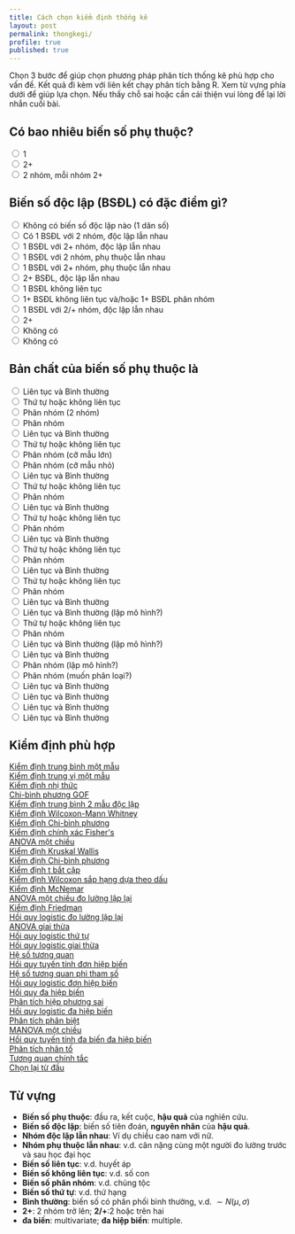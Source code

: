 ```yaml
---
title: Cách chọn kiểm định thống kê
layout: post
permalink: thongkegi/
profile: true
published: true
---
```


<script src="https://ajax.googleapis.com/ajax/libs/jquery/3.1.0/jquery.min.js"></script>
<script src="/assets/js/conditional.js"></script>

Chọn 3 bước để giúp chọn phương pháp phân tích thống kê phù hợp cho vấn đề. Kết quả đi kèm với liên kết chạy phân tích bằng R. Xem từ vựng phía dưới để giúp lựa chọn. Nếu thấy chỗ sai hoặc cần cải thiện vui lòng để lại lời nhắn cuối bài.

<form id="live_form">
<div class="form-group">
	<h2> Có bao nhiêu biến số phụ thuộc?</h2>
	<div class="cau1">
   		<div class="radio"> <label class="radio"> <input name="c1" type="radio" value="1"/> 1 </label> </div>
   		<div class="radio"> <label class="radio"> <input name="c1" type="radio" value="2"/> 2+ </label> </div>
   		<div class="radio"> <label class="radio"> <input name="c1" type="radio" value="3"/> 2 nhóm, mỗi nhóm 2+ </label> </div>
  	</div>
</div>
 <div class="cau2 hidden">
 	<h2> Biến số độc lập (BSĐL) có đặc điểm gì? </h2>
 	<div class="cau21 hidden">
	   <div class="radio"> <label class="radio"> <input name="c2" type="radio" value="1"/> Không có biến số độc lập nào (1 dân số) </label> </div>
	   <div class="radio"> <label class="radio"> <input name="c2" type="radio" value="2"/> Có 1 BSĐL với 2 nhóm, độc lập lẫn nhau </label> </div>
	   <div class="radio"> <label class="radio"> <input name="c2" type="radio" value="3"/> 1 BSĐL với 2+ nhóm, độc lập lẫn nhau </label> </div>
	   <div class="radio"> <label class="radio"> <input name="c2" type="radio" value="4"/> 1 BSĐL với 2 nhóm, phụ thuộc lẫn nhau </label> </div>
	   <div class="radio"> <label class="radio"> <input name="c2" type="radio" value="5"/> 1 BSĐL với 2+ nhóm, phụ thuộc lẫn nhau </label> </div>
	   <div class="radio"> <label class="radio"> <input name="c2" type="radio" value="6"/> 2+ BSĐL, độc lập lẫn nhau </label> </div>
	   <div class="radio"> <label class="radio"> <input name="c2" type="radio" value="7"/> 1 BSĐL không liên tục </label> </div>
	   <div class="radio"> <label class="radio"> <input name="c2" type="radio" value="8"/> 1+ BSĐL không liên tục và/hoặc 1+ BSĐL phân nhóm</label> </div>
  	</div>
  	<div class="cau22 hidden">
	   <div class="radio"> <label class="radio"> <input name="c2" type="radio" value="9" /> 1 BSĐL với 2/+ nhóm, độc lập lẫn nhau </label> </div>
	   <div class="radio"> <label class="radio"> <input name="c2" type="radio" value="10"/> 2+ </label> </div>
	   <div class="radio"> <label class="radio"> <input name="c2" type="radio" value="11"/> Không có </label> </div>
  	</div>
  	<div class="cau23 hidden">
	   <div class="radio"> <label class="radio"> <input name="c2" type="radio" value="12"/> Không có </label> </div>
  	</div>
 </div>
 <div class="cau3 hidden">
 	<h2> Bản chất của biến số phụ thuộc là </h2>
  	<div class="cau31 hidden">
	   <div class="radio"> <label class="radio"> <input name="c3" type="radio" value="1"/> Liên tục và Bình thường </label> </div>
	   <div class="radio"> <label class="radio"> <input name="c3" type="radio" value="2"/> Thứ tự hoặc không liên tục </label> </div>
	   <div class="radio"> <label class="radio"> <input name="c3" type="radio" value="3"/> Phân nhóm (2 nhóm) </label> </div>
	   <div class="radio"> <label class="radio"> <input name="c3" type="radio" value="4"/> Phân nhóm </label> </div>
  	</div>
  	<div class="cau32 hidden">
	   <div class="radio"> <label class="radio"> <input name="c3" type="radio" value="5"/> Liên tục và Bình thường </label> </div>
	   <div class="radio"> <label class="radio"> <input name="c3" type="radio" value="6"/> Thứ tự hoặc không liên tục </label> </div>
	   <div class="radio"> <label class="radio"> <input name="c3" type="radio" value="7"/> Phân nhóm (cỡ mẫu lớn) </label> </div>
	   <div class="radio"> <label class="radio"> <input name="c3" type="radio" value="8"/> Phân nhóm (cỡ mẫu nhỏ) </label> </div>
  	</div>
  	<div class="cau33 hidden">
	   <div class="radio"> <label class="radio"> <input name="c3" type="radio" value="9"/> Liên tục và Bình thường </label> </div>
	   <div class="radio"> <label class="radio"> <input name="c3" type="radio" value="10"/> Thứ tự hoặc không liên tục </label> </div>
	   <div class="radio"> <label class="radio"> <input name="c3" type="radio" value="11"/> Phân nhóm </label> </div>
  	</div>
  	<div class="cau34 hidden">
	   <div class="radio"> <label class="radio"> <input name="c3" type="radio" value="12"/> Liên tục và Bình thường </label> </div>
	   <div class="radio"> <label class="radio"> <input name="c3" type="radio" value="13"/> Thứ tự hoặc không liên tục </label> </div>
	   <div class="radio"> <label class="radio"> <input name="c3" type="radio" value="14"/> Phân nhóm </label> </div>
  	</div>
  	<div class="cau35 hidden">
	   <div class="radio"> <label class="radio"> <input name="c3" type="radio" value="15"/> Liên tục và Bình thường </label> </div>
	   <div class="radio"> <label class="radio"> <input name="c3" type="radio" value="16"/> Thứ tự hoặc không liên tục </label> </div>
	   <div class="radio"> <label class="radio"> <input name="c3" type="radio" value="17"/> Phân nhóm </label> </div>
  	</div>
  	<div class="cau36 hidden">
	   <div class="radio"> <label class="radio"> <input name="c3" type="radio" value="18"/> Liên tục và Bình thường </label> </div>
	   <div class="radio"> <label class="radio"> <input name="c3" type="radio" value="19"/> Thứ tự hoặc không liên tục </label> </div>
	   <div class="radio"> <label class="radio"> <input name="c3" type="radio" value="20"/> Phân nhóm </label> </div>
  	</div>
  	<div class="cau37 hidden">
	   <div class="radio"> <label class="radio"> <input name="c3" type="radio" value="21"/> Liên tục và Bình thường </label> </div>
	   <div class="radio"> <label class="radio"> <input name="c3" type="radio" value="22"/> Liên tục và Bình thường (lập mô hình?) </label> </div>
	   <div class="radio"> <label class="radio"> <input name="c3" type="radio" value="23"/> Thứ tự hoặc không liên tục </label> </div>
	   <div class="radio"> <label class="radio"> <input name="c3" type="radio" value="24"/> Phân nhóm </label> </div>
  	</div>
  	<div class="cau38 hidden">
	   <div class="radio"> <label class="radio"> <input name="c3" type="radio" value="25"/> Liên tục và Bình thường (lập mô hình?) </label> </div>
	   <div class="radio"> <label class="radio"> <input name="c3" type="radio" value="26"/> Liên tục và Bình thường </label> </div>
	   <div class="radio"> <label class="radio"> <input name="c3" type="radio" value="27"/> Phân nhóm (lập mô hình?) </label> </div>
	   <div class="radio"> <label class="radio"> <input name="c3" type="radio" value="28"/> Phân nhóm (muốn phân loại?) </label> </div>
  	</div>
  	<div class="cau39 hidden">
	   <div class="radio"> <label class="radio"> <input name="c3" type="radio" value="29"/> Liên tục và Bình thường </label> </div> </div>
  	<div class="cau310 hidden">
	   <div class="radio"> <label class="radio"> <input name="c3" type="radio" value="30"/> Liên tục và Bình thường </label> </div> </div>
  	<div class="cau311 hidden">
	   <div class="radio"> <label class="radio"> <input name="c3" type="radio" value="31"/> Liên tục và Bình thường </label> </div> </div>
  	<div class="cau312 hidden">
	   <div class="radio"> <label class="radio"> <input name="c3" type="radio" value="32"/> Liên tục và Bình thường </label> </div> </div>
 </div>
 <div class="result hidden">
 	<h2> Kiểm định phù hợp </h2>
 	<div class="r1 hidden"> <a href="/kiemdinhR/#r1"> Kiểm định trung bình một mẫu </a> </div>
 	<div class="r2 hidden"> <a href="/kiemdinhR/#r2"> Kiểm định trung vị một mẫu </a> </div>
 	<div class="r3 hidden"> <a href="/kiemdinhR/#r3"> Kiểm định nhị thức  </a> </div>
 	<div class="r4 hidden"> <a href="/kiemdinhR/#r4"> Chi-bình phương GOF </a> </div>
 	<div class="r5 hidden"> <a href="/kiemdinhR/#r5"> Kiểm định trung bình 2 mẫu độc lập </a> </div>
 	<div class="r6 hidden"> <a href="/kiemdinhR/#r6"> Kiểm định Wilcoxon-Mann Whitney  </a> </div>
 	<div class="r7 hidden"> <a href="/kiemdinhR/#r7"> Kiểm định Chi-bình phương  </a> </div>
 	<div class="r8 hidden"> <a href="/kiemdinhR/#r8"> Kiểm định chính xác Fisher's  </a> </div>
 	<div class="r9 hidden"> <a href="/kiemdinhR/#r9"> ANOVA một chiều </a> </div>
 	<div class="r10 hidden"> <a href="/kiemdinhR/#r10"> Kiểm định Kruskal Wallis </a> </div>
 	<div class="r11 hidden"> <a href="/kiemdinhR/#r7"> Kiểm định Chi-bình phương  </a> </div>
 	<div class="r12 hidden"> <a href="/kiemdinhR/#r12"> Kiểm định t bắt cặp</a> </div>
 	<div class="r13 hidden"> <a href="/kiemdinhR/#r13"> Kiểm định Wilcoxon sắp hạng dựa theo dấu </a> </div>
 	<div class="r14 hidden"> <a href="/kiemdinhR/#r14"> Kiểm định McNemar </a> </div>
 	<div class="r15 hidden"> <a href="/kiemdinhR/#r15"> ANOVA một chiều đo lường lập lại </a> </div>
 	<div class="r16 hidden"> <a href="/kiemdinhR/#r16"> Kiểm định Friedman  </a> </div>
 	<div class="r17 hidden"> <a href="/kiemdinhR/#r17"> Hồi quy logistic đo lường lập lại </a> </div>
 	<div class="r18 hidden"> <a href="/kiemdinhR/#r18"> ANOVA giai thừa </a> </div>
 	<div class="r19 hidden"> <a href="/kiemdinhR/#r19"> Hồi quy logistic thứ tự </a> </div>
 	<div class="r20 hidden"> <a href="/kiemdinhR/#r20"> Hồi quy logistic giai thừa </a> </div>
 	<div class="r21 hidden"> <a href="/kiemdinhR/#r21"> Hệ số tương quan </a> </div>
 	<div class="r22 hidden"> <a href="/kiemdinhR/#r22"> Hồi quy tuyến tính đơn hiệp biến </a> </div>
 	<div class="r23 hidden"> <a href="/kiemdinhR/#r23"> Hệ số tương quan phi tham số </a> </div>
 	<div class="r24 hidden"> <a href="/kiemdinhR/#r24"> Hồi quy logistic đơn hiệp biến </a> </div>
 	<div class="r25 hidden"> <a href="/kiemdinhR/#r25"> Hồi quy đa hiệp biến </a> </div>
 	<div class="r26 hidden"> <a href="/kiemdinhR/#r26"> Phân tích hiệp phương sai </a> </div>
 	<div class="r27 hidden"> <a href="/kiemdinhR/#r27"> Hồi quy logistic đa hiệp biến </a> </div>
 	<div class="r28 hidden"> <a href="/kiemdinhR/#r28"> Phân tích phân biệt </a> </div>
 	<div class="r29 hidden"> <a href="/kiemdinhR/#r29"> MANOVA một chiều </a> </div>
 	<div class="r30 hidden"> <a href="/kiemdinhR/#r30"> Hồi quy tuyến tính đa biến đa hiệp biến </a> </div>
 	<div class="r31 hidden"> <a href="/kiemdinhR/#r31"> Phân tích nhân tố </a> </div>
 	<div class="r32 hidden"> <a href="/kiemdinhR/#r32"> Tương quan chính tắc </a> </div>
 </div>
 <div>
	<a HREF="javascript:history.go(0)" class="button blue result hidden">Chọn lại từ đầu</a>
 </div>
</form>

## Từ vựng

- **Biến số phụ thuộc**: đầu ra, kết cuộc, **hậu quả** của nghiên cứu.
- **Biến số độc lập**: biến số tiên đoán, **nguyên nhân** của **hậu quả**.
- **Nhóm độc lập lẫn nhau**: Ví dụ chiều cao nam với nữ.
- **Nhóm phụ thuộc lẫn nhau**: v.d. cân nặng cùng một người đo lường trước và sau học đại học
- **Biến số liên tục**: v.d. huyết áp
- **Biến số không liên tục**: v.d. số con
- **Biến số phân nhóm**: v.d. chủng tộc
- **Biến số thứ tự**: v.d. thứ hạng
- **Bình thường**: biến số có phân phối bình thường, v.d. $\sim N(\mu, \sigma)$
- **2+**: 2 nhóm trở lên; **2/+**:2 hoặc trên hai
- **đa biến**: multivariate; **đa hiệp biến**: multiple.
